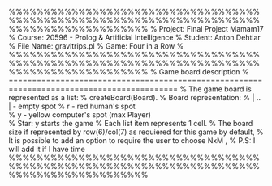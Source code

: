 %%%%%%%%%%%%%%%%%%%%%%%%%%%%%%%%%%%%%%%%%%%%%%%%%%%%%%%%%%%%%%%%%%%%%%%%%%%%%%%%%%%%%%%%%%%%
% Project: 	Final Project Mamam17
% Course:	20596 - Prolog & Artificial Intelligence
% Student:	Anton Dehtiar
% File Name: gravitrips.pl
% Game: Four in a Row
% 
%%%%%%%%%%%%%%%%%%%%%%%%%%%%%%%%%%%%%%%%%%%%%%%%%%%%%%%%%%%%%%%%%%%%%%%%%%%%%%%%%%%%%%%%%%%%
% Game board description
% ==========================================================================================
% The game board is represented as a list:
% createBoard(Board).
% Board representation:	
% 			| .. |  - empty spot
%			  r - red human's spot	
%			  y - yellow computer's spot (max Player)  
% Star: y starts the game
% Each list item represents 1 cell.
% The board size if represented by row(6)/col(7) as requiered for this game by default,
% It is possible to add an option to require the user to choose NxM ,
% P.S: I will add it if I have time
%%%%%%%%%%%%%%%%%%%%%%%%%%%%%%%%%%%%%%%%%%%%%%%%%%%%%%%%%%%%%%%%%%%%%%%%%%%%%%%%%%%%%%%%%%%%
